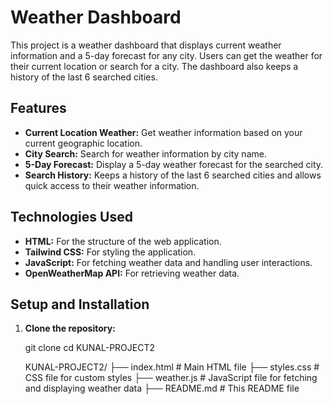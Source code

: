 # Weather Dashboard

This project is a weather dashboard that displays current weather information and a 5-day forecast for any city. Users can get the weather for their current location or search for a city. The dashboard also keeps a history of the last 6 searched cities.

## Features

- **Current Location Weather:** Get weather information based on your current geographic location.
- **City Search:** Search for weather information by city name.
- **5-Day Forecast:** Display a 5-day weather forecast for the searched city.
- **Search History:** Keeps a history of the last 6 searched cities and allows quick access to their weather information.

## Technologies Used

- **HTML:** For the structure of the web application.
- **Tailwind CSS:** For styling the application.
- **JavaScript:** For fetching weather data and handling user interactions.
- **OpenWeatherMap API:** For retrieving weather data.

## Setup and Installation

1. **Clone the repository:**

   
   git clone 
   cd KUNAL-PROJECT2


   KUNAL-PROJECT2/
├── index.html       # Main HTML file
├── styles.css       # CSS file for custom styles
├── weather.js       # JavaScript file for fetching and displaying weather data
├── README.md        # This README file

